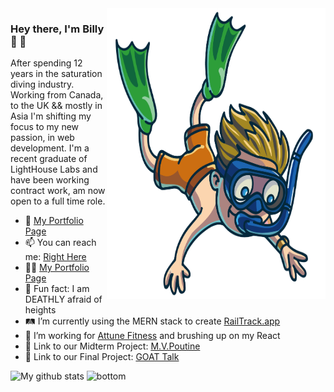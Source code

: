<img align="right" src="https://github.com/Billex87/Billex87/blob/main/favpng_florida-scuba-divers-underwater-diving-diving-mask-scuba-diving.png" width=350px height=465px/>

### Hey there, I'm Billy 🤿 👋
After spending 12 years in the saturation diving industry. Working from Canada, to the UK && mostly in Asia I'm shifting my focus to my new passion, in web development. I'm a recent graduate of LightHouse Labs and have been working contract work, am now open to a full time role.

- 👨 <a href="https://bit.ly/364X39Z" alt="My site">My Portfolio Page</a>
- 📫 You can reach me: <a href="mailto: billy_mckinnon@icloud.com">Right Here</a>
- 👨‍💼 <a href="https://billymckinnon.com" alt="My site">My Portfolio Page</a>
- 🤡 Fun fact: I am DEATHLY afraid of heights
- 🛤️ I’m currently using the MERN stack to create [RailTrack.app](https://railtrack.herokuapp.com)
- 📱 I’m working for [Attune Fitness](https://attune.app/) and brushing up on my React
- 🍟 Link to our Midterm Project: [M.V.Poutine](https://drive.google.com/file/d/1qWMjCsRZwXaTALJ5yBUboVkRxfWnzTB-/view?usp=sharing)
- 🏀 Link to our Final Project: [GOAT Talk](https://drive.google.com/file/d/1BDYtnU6JS4ADiOzHGSguMJ8JYRGP1-bX/view?usp=drivesdk)


 ![My github stats](https://github-readme-stats.vercel.app/api?username=billex87&show_icons=true&theme=nord)
 <img src="https://raw.githubusercontent.com/jayehernandez/jayehernandez/dcd7447c179f5a1131590b6ccba2223e879ab655/readme/bottom.svg" alt="bottom">
